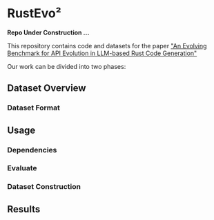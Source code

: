 # RustEvo²
**Repo Under Construction ...**

This repository contains code and datasets for the paper [&#34;An Evolving Benchmark for API Evolution in LLM-based Rust Code Generation&#34;](https://arxiv.org/abs/)

Our work can be divided into two phases: 


## Dataset Overview

### Dataset Format


## Usage



### Dependencies


### Evaluate


### Dataset Construction


## Results
